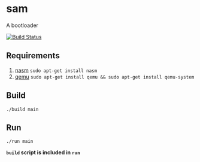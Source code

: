 # sam
A bootloader

[![Build Status](https://travis-ci.com/sn99/sam.svg?branch=master)](https://travis-ci.com/sn99/sam)

## Requirements
1. [nasm](https://www.nasm.us/) `sudo apt-get install nasm`
2. [qemu](https://www.qemu.org/) `sudo apt-get install qemu && sudo apt-get install qemu-system`

## Build
`./build main`

## Run 
`./run main`

**`build` script is included in `run`**
